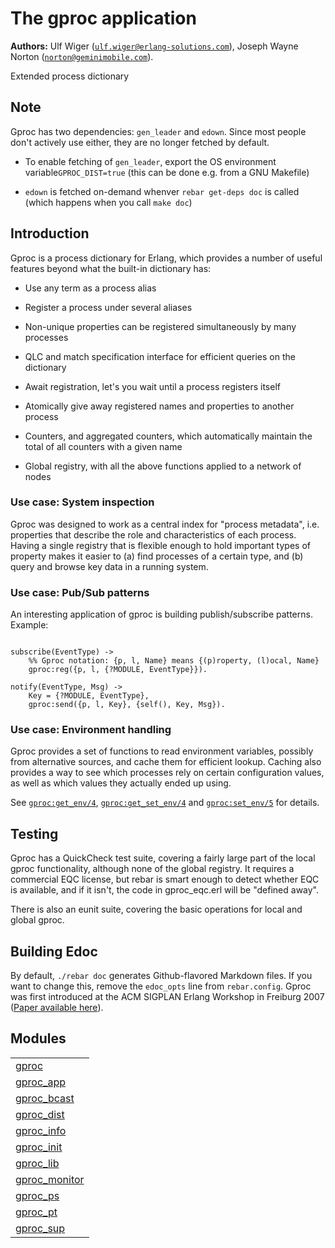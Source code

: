 

# The gproc application #

__Authors:__ Ulf Wiger ([`ulf.wiger@erlang-solutions.com`](mailto:ulf.wiger@erlang-solutions.com)), Joseph Wayne Norton ([`norton@geminimobile.com`](mailto:norton@geminimobile.com)).

Extended process dictionary


## Note ##

Gproc has two dependencies: `gen_leader` and `edown`. Since most people don't
actively use either, they are no longer fetched by default.

* To enable fetching of `gen_leader`, export the OS environment variable`GPROC_DIST=true` (this can be done e.g. from a GNU Makefile)

* `edown` is fetched on-demand whenver `rebar get-deps doc` is called (which
  happens when you call `make doc`)



## Introduction ##

Gproc is a process dictionary for Erlang, which provides a number of useful features beyond what the built-in dictionary has:

* Use any term as a process alias

* Register a process under several aliases

* Non-unique properties can be registered simultaneously by many processes

* QLC and match specification interface for efficient queries on the
  dictionary

* Await registration, let's you wait until a process registers itself

* Atomically give away registered names and properties to another process

* Counters, and aggregated counters, which automatically maintain the
  total of all counters with a given name

* Global registry, with all the above functions applied to a network of nodes



### Use case: System inspection ###

Gproc was designed to work as a central index for "process metadata", i.e.
properties that describe the role and characteristics of each process. Having
a single registry that is flexible enough to hold important types of property
makes it easier to (a) find processes of a certain type, and (b) query and
browse key data in a running system.


### Use case: Pub/Sub patterns ###

An interesting application of gproc is building publish/subscribe patterns.
Example:

```

subscribe(EventType) ->
    %% Gproc notation: {p, l, Name} means {(p)roperty, (l)ocal, Name}
    gproc:reg({p, l, {?MODULE, EventType}}).

notify(EventType, Msg) ->
    Key = {?MODULE, EventType},
    gproc:send({p, l, Key}, {self(), Key, Msg}).

```


### Use case: Environment handling ###

Gproc provides a set of functions to read environment variables, possibly from
alternative sources, and cache them for efficient lookup. Caching also provides
a way to see which processes rely on certain configuration values, as well as
which values they actually ended up using.

See [`gproc:get_env/4`](http://github.com/esl/gproc/blob/master/doc/gproc.md#get_env-4), [`gproc:get_set_env/4`](http://github.com/esl/gproc/blob/master/doc/gproc.md#get_set_env-4) and
[`gproc:set_env/5`](http://github.com/esl/gproc/blob/master/doc/gproc.md#set_env-5) for details.


## Testing ##

Gproc has a QuickCheck test suite, covering a fairly large part of the local
gproc functionality, although none of the global registry. It requires a
commercial EQC license, but rebar is smart enough to detect whether EQC is
available, and if it isn't, the code in gproc_eqc.erl will be "defined away".

There is also an eunit suite, covering the basic operations for local and
global gproc.


## Building Edoc ##


By default, `./rebar doc` generates Github-flavored Markdown files.
If you want to change this, remove the `edoc_opts` line from `rebar.config`.
Gproc was first introduced at the ACM SIGPLAN Erlang Workshop in
Freiburg 2007 ([Paper available here](http://github.com/esl/gproc/blob/master/doc/erlang07-wiger.pdf)).


## Modules ##


<table width="100%" border="0" summary="list of modules">
<tr><td><a href="http://github.com/esl/gproc/blob/master/doc/gproc.md" class="module">gproc</a></td></tr>
<tr><td><a href="http://github.com/esl/gproc/blob/master/doc/gproc_app.md" class="module">gproc_app</a></td></tr>
<tr><td><a href="http://github.com/esl/gproc/blob/master/doc/gproc_bcast.md" class="module">gproc_bcast</a></td></tr>
<tr><td><a href="http://github.com/esl/gproc/blob/master/doc/gproc_dist.md" class="module">gproc_dist</a></td></tr>
<tr><td><a href="http://github.com/esl/gproc/blob/master/doc/gproc_info.md" class="module">gproc_info</a></td></tr>
<tr><td><a href="http://github.com/esl/gproc/blob/master/doc/gproc_init.md" class="module">gproc_init</a></td></tr>
<tr><td><a href="http://github.com/esl/gproc/blob/master/doc/gproc_lib.md" class="module">gproc_lib</a></td></tr>
<tr><td><a href="http://github.com/esl/gproc/blob/master/doc/gproc_monitor.md" class="module">gproc_monitor</a></td></tr>
<tr><td><a href="http://github.com/esl/gproc/blob/master/doc/gproc_ps.md" class="module">gproc_ps</a></td></tr>
<tr><td><a href="http://github.com/esl/gproc/blob/master/doc/gproc_pt.md" class="module">gproc_pt</a></td></tr>
<tr><td><a href="http://github.com/esl/gproc/blob/master/doc/gproc_sup.md" class="module">gproc_sup</a></td></tr></table>

